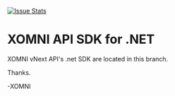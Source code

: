 [![Issue Stats](http://issuestats.com/github/XomniCloud/xomni-sdk-dotnet/badge/pr?style=flat)](http://issuestats.com/github/XomniCloud/xomni-sdk-dotnet)

XOMNI API SDK for .NET 
========================

XOMNI vNext API's .net SDK are located in this branch.

Thanks.

-XOMNI
